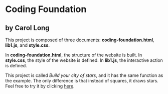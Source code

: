 # Coding Foundation
## by Carol Long

This project is composed of three documents: **coding-foundation.html**, **lib1.js**,
and **style.css**.

In **coding-foundation.html**, the structure of the website is built.
In **style.css**, the style of the website is defined.
In **lib1.js**, the interactive action is defined.

This project is called *Build your city of stars*, and it has the same function as
the example. The only difference is that instead of squares, it draws stars.
Feel free to try it by clicking [here](https://ql816.github.io/abc-student-repo/projects/coding-foundation/coding-foundation.html).
